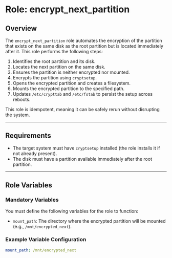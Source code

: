 # Role: encrypt_next_partition

## Overview

The `encrypt_next_partition` role automates the encryption of the partition that exists on the same disk as the root partition but is located immediately after it. This role performs the following steps:

1. Identifies the root partition and its disk.
2. Locates the next partition on the same disk.
3. Ensures the partition is neither encrypted nor mounted.
4. Encrypts the partition using `cryptsetup`.
5. Opens the encrypted partition and creates a filesystem.
6. Mounts the encrypted partition to the specified path.
7. Updates `/etc/crypttab` and `/etc/fstab` to persist the setup across reboots.

This role is idempotent, meaning it can be safely rerun without disrupting the system.

---

## Requirements

- The target system must have `cryptsetup` installed (the role installs it if not already present).
- The disk must have a partition available immediately after the root partition.

---

## Role Variables

### Mandatory Variables
You must define the following variables for the role to function:
- `mount_path`: The directory where the encrypted partition will be mounted (e.g., `/mnt/encrypted_next`).

### Example Variable Configuration
```yaml
mount_path: /mnt/encrypted_next
